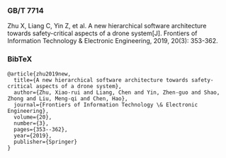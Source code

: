 ### GB/T 7714

Zhu X, Liang C, Yin Z, et al. A new hierarchical software architecture towards safety-critical aspects of a drone system[J]. Frontiers of Information Technology & Electronic Engineering, 2019, 20(3): 353-362.





### BibTeX

```
@article{zhu2019new,
  title={A new hierarchical software architecture towards safety-critical aspects of a drone system},
  author={Zhu, Xiao-rui and Liang, Chen and Yin, Zhen-guo and Shao, Zhong and Liu, Meng-qi and Chen, Hao},
  journal={Frontiers of Information Technology \& Electronic Engineering},
  volume={20},
  number={3},
  pages={353--362},
  year={2019},
  publisher={Springer}
}
```

